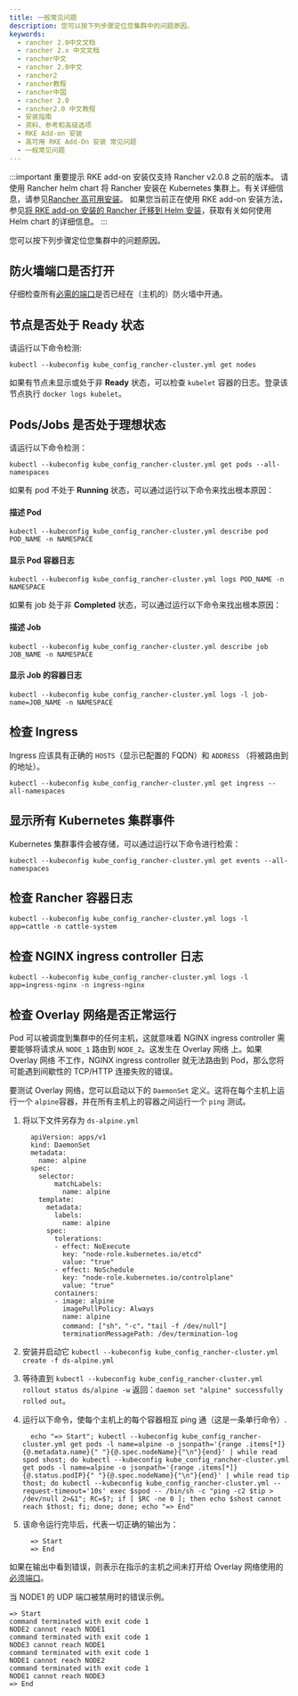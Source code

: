 ```yaml
---
title: 一般常见问题
description: 您可以按下列步骤定位您集群中的问题原因。
keywords:
  - rancher 2.0中文文档
  - rancher 2.x 中文文档
  - rancher中文
  - rancher 2.0中文
  - rancher2
  - rancher教程
  - rancher中国
  - rancher 2.0
  - rancher2.0 中文教程
  - 安装指南
  - 资料、参考和高级选项
  - RKE Add-on 安装
  - 高可用 RKE Add-On 安装 常见问题
  - 一般常见问题
---
```


:::important 重要提示
RKE add-on 安装仅支持 Rancher v2.0.8 之前的版本。
请使用 Rancher helm chart 将 Rancher 安装在 Kubernetes 集群上。有关详细信息，请参见[Rancher 高可用安装](/docs/installation/k8s-install/_index)。
如果您当前正在使用 RKE add-on 安装方法，参见[将 RKE add-on 安装的 Rancher 迁移到 Helm 安装](/docs/upgrades/upgrades/migrating-from-rke-add-on/_index)，获取有关如何使用 Helm chart 的详细信息。
:::

您可以按下列步骤定位您集群中的问题原因。

## 防火墙端口是否打开

仔细检查所有[必需的端口](/docs/cluster-provisioning/node-requirements/_index)是否已经在（主机的）防火墙中开通。

## 节点是否处于 Ready 状态

请运行以下命令检测:

```
kubectl --kubeconfig kube_config_rancher-cluster.yml get nodes
```

如果有节点未显示或处于非 **Ready** 状态，可以检查 `kubelet` 容器的日志。登录该节点执行 `docker logs kubelet`。

## Pods/Jobs 是否处于理想状态

请运行以下命令检测：

```
kubectl --kubeconfig kube_config_rancher-cluster.yml get pods --all-namespaces
```

如果有 pod 不处于 **Running** 状态，可以通过运行以下命令来找出根本原因：

#### 描述 Pod

```
kubectl --kubeconfig kube_config_rancher-cluster.yml describe pod POD_NAME -n NAMESPACE
```

#### 显示 Pod 容器日志

```
kubectl --kubeconfig kube_config_rancher-cluster.yml logs POD_NAME -n NAMESPACE
```

如果有 job 处于非 **Completed** 状态，可以通过运行以下命令来找出根本原因：

#### 描述 Job

```
kubectl --kubeconfig kube_config_rancher-cluster.yml describe job JOB_NAME -n NAMESPACE
```

#### 显示 Job 的容器日志

```
kubectl --kubeconfig kube_config_rancher-cluster.yml logs -l job-name=JOB_NAME -n NAMESPACE
```

## 检查 Ingress

Ingress 应该具有正确的 `HOSTS`（显示已配置的 FQDN）和 `ADDRESS` （将被路由到的地址）。

```
kubectl --kubeconfig kube_config_rancher-cluster.yml get ingress --all-namespaces
```

## 显示所有 Kubernetes 集群事件

Kubernetes 集群事件会被存储，可以通过运行以下命令进行检索：

```
kubectl --kubeconfig kube_config_rancher-cluster.yml get events --all-namespaces
```

## 检查 Rancher 容器日志

```
kubectl --kubeconfig kube_config_rancher-cluster.yml logs -l app=cattle -n cattle-system
```

## 检查 NGINX ingress controller 日志

```
kubectl --kubeconfig kube_config_rancher-cluster.yml logs -l app=ingress-nginx -n ingress-nginx
```

## 检查 Overlay 网络是否正常运行

Pod 可以被调度到集群中的任何主机，这就意味着 NGINX ingress controller 需要能够将请求从 `NODE_1` 路由到 `NODE_2`。这发生在 Overlay 网络 上。如果 Overlay 网络 不工作，NGINX ingress controller 就无法路由到 Pod，那么您将可能遇到间歇性的 TCP/HTTP 连接失败的错误。

要测试 Overlay 网络，您可以启动以下的 `DaemonSet` 定义。这将在每个主机上运行一个 `alpine`容器，并在所有主机上的容器之间运行一个 `ping` 测试。

1. 将以下文件另存为 `ds-alpine.yml`

   ```
     apiVersion: apps/v1
     kind: DaemonSet
     metadata:
       name: alpine
     spec:
       selector:
           matchLabels:
             name: alpine
       template:
         metadata:
           labels:
             name: alpine
         spec:
           tolerations:
           - effect: NoExecute
             key: "node-role.kubernetes.io/etcd"
             value: "true"
           - effect: NoSchedule
             key: "node-role.kubernetes.io/controlplane"
             value: "true"
           containers:
           - image: alpine
             imagePullPolicy: Always
             name: alpine
             command: ["sh"，"-c"，"tail -f /dev/null"]
             terminationMessagePath: /dev/termination-log
   ```

1. 安装并启动它 `kubectl --kubeconfig kube_config_rancher-cluster.yml create -f ds-alpine.yml`

1. 等待直到 `kubectl --kubeconfig kube_config_rancher-cluster.yml rollout status ds/alpine -w` 返回：`daemon set "alpine" successfully rolled out`。

1. 运行以下命令，使每个主机上的每个容器相互 ping 通（这是一条单行命令）.

   ```
     echo "=> Start"; kubectl --kubeconfig kube_config_rancher-cluster.yml get pods -l name=alpine -o jsonpath='{range .items[*]}{@.metadata.name}{" "}{@.spec.nodeName}{"\n"}{end}' | while read spod shost; do kubectl --kubeconfig kube_config_rancher-cluster.yml get pods -l name=alpine -o jsonpath='{range .items[*]}{@.status.podIP}{" "}{@.spec.nodeName}{"\n"}{end}' | while read tip thost; do kubectl --kubeconfig kube_config_rancher-cluster.yml --request-timeout='10s' exec $spod -- /bin/sh -c "ping -c2 $tip > /dev/null 2>&1"; RC=$?; if [ $RC -ne 0 ]; then echo $shost cannot reach $thost; fi; done; done; echo "=> End"
   ```

1. 该命令运行完毕后，代表一切正确的输出为：

   ```
     => Start
     => End
   ```

如果在输出中看到错误，则表示在指示的主机之间未打开给 Overlay 网络使用的[必须端口](/docs/cluster-provisioning/node-requirements/_index)。

当 NODE1 的 UDP 端口被禁用时的错误示例。

```
=> Start
command terminated with exit code 1
NODE2 cannot reach NODE1
command terminated with exit code 1
NODE3 cannot reach NODE1
command terminated with exit code 1
NODE1 cannot reach NODE2
command terminated with exit code 1
NODE1 cannot reach NODE3
=> End
```
